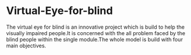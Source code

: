 # Virtual-Eye-for-blind
The virtual eye for blind is an innovative project which is build to help the visually impaired people.It is concerned with the all problem faced by the blind people within the single module.The whole model is build with four main objectives.
